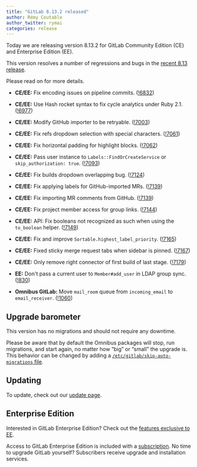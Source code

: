 ```yaml
---
title: "GitLab 8.13.2 released"
author: Rémy Coutable
author_twitter: rymai
categories: release
---
```


Today we are releasing version 8.13.2 for GitLab Community Edition (CE) and
Enterprise Edition (EE).

This version resolves a number of regressions and bugs in the [recent 8.13
release](/2016/10/22/gitlab-8-13-released).

Please read on for more details.

<!-- more -->

- **CE/EE:** Fix encoding issues on pipeline commits. ([!6832])
- **CE/EE:** Use Hash rocket syntax to fix cycle analytics under Ruby 2.1. ([!6977])
- **CE/EE:** Modify GitHub importer to be retryable. ([!7003])
- **CE/EE:** Fix refs dropdown selection with special characters. ([!7061])
- **CE/EE:** Fix horizontal padding for highlight blocks. ([!7062])
- **CE/EE:** Pass user instance to `Labels::FindOrCreateService` or `skip_authorization: true`. ([!7093])
- **CE/EE:** Fix builds dropdown overlapping bug. ([!7124])
- **CE/EE:** Fix applying labels for GitHub-imported MRs. ([!7139])
- **CE/EE:** Fix importing MR comments from GitHub. ([!7139])
- **CE/EE:** Fix project member access for group links. ([!7144])
- **CE/EE:** API: Fix booleans not recognized as such when using the `to_boolean` helper. ([!7149])
- **CE/EE:** Fix and improve `Sortable.highest_label_priority`. ([!7165])
- **CE/EE:** Fixed sticky merge request tabs when sidebar is pinned. ([!7167])
- **CE/EE:** Only remove right connector of first build of last stage. ([!7179])

- **EE:** Don't pass a current user to `Member#add_user` in LDAP group sync. ([!830])

- **Omnibus GitLab:** Move `mail_room` queue from `incoming_email` to `email_receiver`. ([!1060])

[!6832]: https://gitlab.com/gitlab-org/gitlab-ce/merge_requests/6832
[!6977]: https://gitlab.com/gitlab-org/gitlab-ce/merge_requests/6977
[!7003]: https://gitlab.com/gitlab-org/gitlab-ce/merge_requests/7003
[!7061]: https://gitlab.com/gitlab-org/gitlab-ce/merge_requests/7061
[!7062]: https://gitlab.com/gitlab-org/gitlab-ce/merge_requests/7062
[!7093]: https://gitlab.com/gitlab-org/gitlab-ce/merge_requests/7093
[!7124]: https://gitlab.com/gitlab-org/gitlab-ce/merge_requests/7124
[!7139]: https://gitlab.com/gitlab-org/gitlab-ce/merge_requests/7139
[!7139]: https://gitlab.com/gitlab-org/gitlab-ce/merge_requests/7139
[!7144]: https://gitlab.com/gitlab-org/gitlab-ce/merge_requests/7144
[!7149]: https://gitlab.com/gitlab-org/gitlab-ce/merge_requests/7149
[!7165]: https://gitlab.com/gitlab-org/gitlab-ce/merge_requests/7165
[!7167]: https://gitlab.com/gitlab-org/gitlab-ce/merge_requests/7167
[!7179]: https://gitlab.com/gitlab-org/gitlab-ce/merge_requests/7179

[!830]: https://gitlab.com/gitlab-org/gitlab-ee/merge_requests/830

[!1060]: https://gitlab.com/gitlab-org/omnibus-gitlab/merge_requests/1060

## Upgrade barometer

This version has no migrations and should not require any downtime.

Please be aware that by default the Omnibus packages will stop, run migrations,
and start again, no matter how “big” or “small” the upgrade is. This behavior
can be changed by adding a [`/etc/gitlab/skip-auto-migrations`
file](http://doc.gitlab.com/omnibus/update/README.html).

## Updating

To update, check out our [update page](https://about.gitlab.com/update/).

## Enterprise Edition

Interested in GitLab Enterprise Edition? Check out the [features exclusive to
EE](https://about.gitlab.com/features/#enterprise).

Access to GitLab Enterprise Edition is included with a [subscription](https://about.gitlab.com/pricing/).
No time to upgrade GitLab yourself? Subscribers receive upgrade and installation
services.
